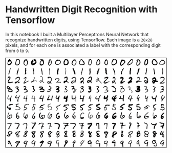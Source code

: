 # Handwritten Digit Recognition with Tensorflow
In this notebook I built a Multilayer Perceptrons Neural Network that recognize handwritten digits, using Tensorflow.
Each image is a `28x28` pixels, and for each one is associated a label with the corresponding digit from `0` to `9`.  

  ![MNIST DATASET](/Mnist-database-hand-written-digits.png)
